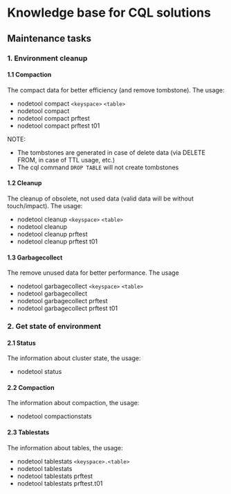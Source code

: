 # Knowledge base for CQL solutions

## Maintenance tasks

### 1. Environment cleanup

#### 1.1 Compaction

The compact data for better efficiency (and remove tombstone). The usage: 
 - nodetool compact `<keyspace>` `<table>`
 - nodetool compact
 - nodetool compact prftest
 - nodetool compact prftest t01

NOTE: 
 - The tombstones are generated in case of delete data (via DELETE FROM, in case of TTL usage, etc.)
 - The cql command `DROP TABLE` will not create tombstones 

#### 1.2 Cleanup

The cleanup of obsolete, not used data (valid data will be without touch/impact). The usage:
 - nodetool cleanup `<keyspace>` `<table>`
 - nodetool cleanup 
 - nodetool cleanup prftest 
 - nodetool cleanup prftest t01

#### 1.3 Garbagecollect

The remove unused data for better performance. The usage 
 - nodetool garbagecollect `<keyspace>` `<table>`
 - nodetool garbagecollect 
 - nodetool garbagecollect prftest 
 - nodetool garbagecollect prftest t01

### 2. Get state of environment

#### 2.1 Status

The information about cluster state, the usage:
 - nodetool status

#### 2.2 Compaction

The information about compaction, the usage:
 - nodetool compactionstats

#### 2.3 Tablestats

The information about tables, the usage:
 - nodetool tablestats `<keyspace>.<table>`
 - nodetool tablestats
 - nodetool tablestats prftest
 - nodetool tablestats prftest.t01
